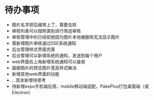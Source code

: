 # 待办事项

- 图片名字把后缀带上了，需要去除
- 审核列表可以按照类别进行筛选审核
- 审核管理中的已经拒绝因为图片本地被删除无法显示图片
- 需新增图片审核通过SSE系统通知
- 后台管理样式界面完善
- 后台管理可以新增系统的通知，发送到每个用户
- web界面右上角新增系统通知可以接收
- 画廊图片的预览图片宽高样式解决
- 新增其他web界面的功能
- ...其余新增待思考
- 待新增expo手机端应用，mobile移动端适配，PakePlus打包桌面端（或Electron）
